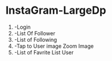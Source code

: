 # InstaGram-LargeDp

<ol>
<li>-Login</li>
<li>-List Of Follower</li>
<li>-List of Following</li>
<li>-Tap to User image Zoom Image</li>
<li>-List of Favrite List User</li>
</ol>

